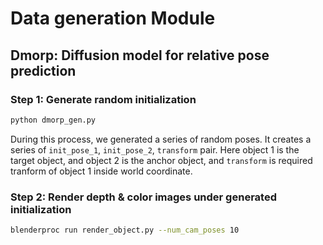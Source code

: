 # Data generation Module

## Dmorp: Diffusion model for relative pose prediction

### Step 1: Generate random initialization

```python
python dmorp_gen.py
```

During this process, we generated a series of random poses. It creates a series of `init_pose_1`, `init_pose_2`, `transform` pair. Here object 1 is the target object, and object 2 is the anchor object, and `transform` is required tranform of object 1 inside world coordinate.

### Step 2: Render depth & color images under generated initialization

```bash
blenderproc run render_object.py --num_cam_poses 10
```